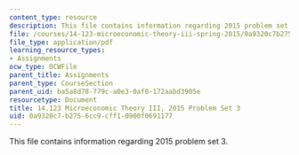 ```yaml
---
content_type: resource
description: This file contains information regarding 2015 problem set 3.
file: /courses/14-123-microeconomic-theory-iii-spring-2015/0a9320c7b2756cc9cff10900f0691177_MIT14_123S15_PSet_3_15.pdf
file_type: application/pdf
learning_resource_types:
- Assignments
ocw_type: OCWFile
parent_title: Assignments
parent_type: CourseSection
parent_uid: ba5a8d78-779c-a0e3-0af0-172aabd3905e
resourcetype: Document
title: 14.123 Microeconomic Theory III, 2015 Problem Set 3
uid: 0a9320c7-b275-6cc9-cff1-0900f0691177
---
```

This file contains information regarding 2015 problem set 3.

